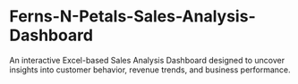# Ferns-N-Petals-Sales-Analysis-Dashboard
An interactive Excel-based Sales Analysis Dashboard designed to uncover insights into customer behavior, revenue trends, and business performance.
